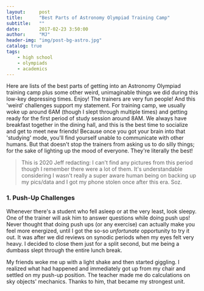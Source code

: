 ```yaml
---
layout:     post
title:      "Best Parts of Astronomy Olympiad Training Camp"
subtitle:   ""
date:       2017-02-23 3:50:00
author:     "MJ"
header-img: "img/post-bg-astro.jpg"
catalog: true
tags:
    - high school
    - olympiads
    - academics
---
```

Here are lists of the best parts of getting into an Astronomy Olympiad training camp plus some other weird, unimaginable things we did during this low-key depressing times. Enjoy! The trainers are very fun people! And this 'weird' challenges support my statement. For training camp, we usually woke up around 6AM (though I slept through multiple times) and getting ready for the first period of study session around 8AM. We always have breakfast together in the dining hall, and this is the best time to socialize and get to meet new friends! Because once you got your brain into that 'studying' mode, you'll find yourself unable to communicate with other humans. But that doesn't stop the trainers from asking us to do silly things; for the sake of lighting up the mood of everyone. They're literally the best!

> This is 2020 Jeff redacting: I can't find any pictures from this period though I remember there were a lot of them. It's understandable considering I wasn't really a super aware human being on backing up my pics/data and I got my phone stolen once after this era. Soz.

### 1. Push-Up Challenges ###
Whenever there's a student who fell asleep or at the very least, look sleepy. One of the trainer will ask him to answer questions while doing push ups! Never thought that doing push ups (or any exercise) can actually make you feel more energized, until I got the so-so *unfortunate* opportunity to try it out. It was after we did reviews on synodic periods when my eyes felt very heavy. I decided to close them just for a split second, but me being a dumbass slept through the entire lunch break. 

My friends woke me up with a light shake and then started giggling. I realized what had happened and immediately got up from my chair and settled on my push-up position. The teacher made me do calculations on sky objects' mechanics. Thanks to him, that became my strongest unit.

